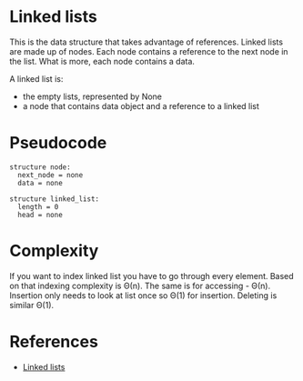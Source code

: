 Linked lists
============

This is the data structure that takes advantage of references. Linked lists are made up of nodes. Each
node contains a reference to the next node in the list. What is more, each node contains a data.

A linked list is:

* the empty lists, represented by None
* a node that contains data object and a reference to a linked list

# Pseudocode

```
structure node:
  next_node = none
  data = none

structure linked_list:
  length = 0
  head = none
```

# Complexity

If you want to index linked list you have to go through every element. Based on that indexing complexity is Θ(n). The same is for accessing - Θ(n). Insertion only needs
to look at list once so Θ(1) for insertion. Deleting is similar Θ(1).

# References

* [Linked lists](http://greenteapress.com/thinkpython/html/chap17.html)
